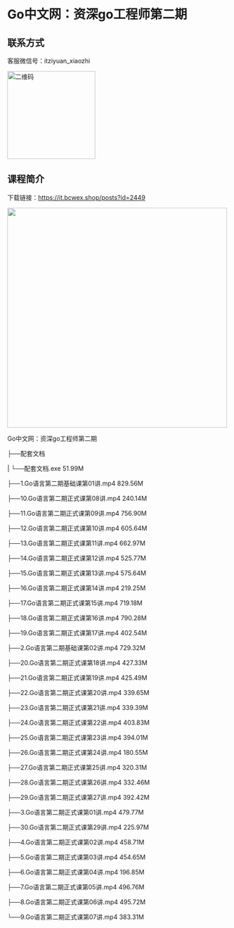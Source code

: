 # Go中文网：资深go工程师第二期

## 联系方式

客服微信号：itziyuan_xiaozhi

<img src="https://ziyuanyun.oss-cn-guangzhou.aliyuncs.com/common/20240614073449/666b82192834a.jpg" width="200" height="200" alt="二维码">

## 课程简介

下载链接：https://it.bcwex.shop/posts?id=2449

<img src="https://ziyuanyun.oss-cn-guangzhou.aliyuncs.com/yun/20240515184002/664491028e5cc.jpg" width="500" alt="">

  Go中文网：资深go工程师第二期



 ├──配套文档

 | └──配套文档.exe 51.99M

 ├──1.Go语言第二期基础课第01讲.mp4 829.56M

 ├──10.Go语言第二期正式课第08讲.mp4 240.14M

 ├──11.Go语言第二期正式课第09讲.mp4 756.90M

 ├──12.Go语言第二期正式课第10讲.mp4 605.64M

 ├──13.Go语言第二期正式课第11讲.mp4 662.97M

 ├──14.Go语言第二期正式课第12讲.mp4 525.77M

 ├──15.Go语言第二期正式课第13讲.mp4 575.64M

 ├──16.Go语言第二期正式课第14讲.mp4 219.25M

 ├──17.Go语言第二期正式课第15讲.mp4 719.18M

 ├──18.Go语言第二期正式课第16讲.mp4 790.28M

 ├──19.Go语言第二期正式课第17讲.mp4 402.54M

 ├──2.Go语言第二期基础课第02讲.mp4 729.32M

 ├──20.Go语言第二期正式课第18讲.mp4 427.33M

 ├──21.Go语言第二期正式课第19讲.mp4 425.49M

 ├──22.Go语言第二期正式课第20讲.mp4 339.65M

 ├──23.Go语言第二期正式课第21讲.mp4 339.39M

 ├──24.Go语言第二期正式课第22讲.mp4 403.83M

 ├──25.Go语言第二期正式课第23讲.mp4 394.01M

 ├──26.Go语言第二期正式课第24讲.mp4 180.55M

 ├──27.Go语言第二期正式课第25讲.mp4 320.31M

 ├──28.Go语言第二期正式课第26讲.mp4 332.46M

 ├──29.Go语言第二期正式课第27讲.mp4 392.42M

 ├──3.Go语言第二期正式课第01讲.mp4 479.77M

 ├──30.Go语言第二期正式课第29讲.mp4 225.97M

 ├──4.Go语言第二期正式课第02讲.mp4 458.71M

 ├──5.Go语言第二期正式课第03讲.mp4 454.65M

 ├──6.Go语言第二期正式课第04讲.mp4 196.85M

 ├──7.Go语言第二期正式课第05讲.mp4 496.76M

 ├──8.Go语言第二期正式课第06讲.mp4 495.72M

 └──9.Go语言第二期正式课第07讲.mp4 383.31M

  